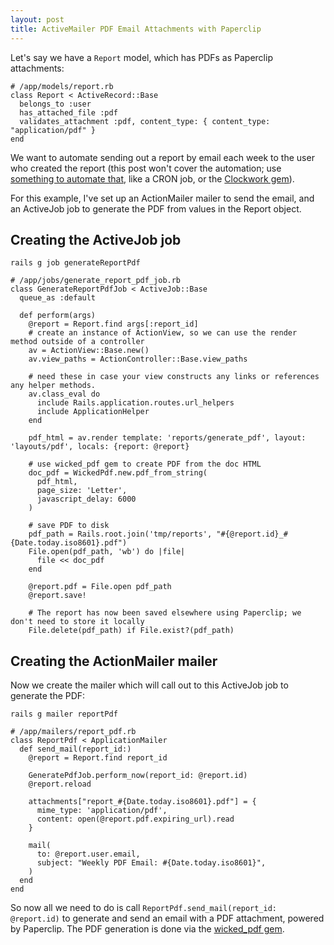 ```yaml
---
layout: post
title: ActiveMailer PDF Email Attachments with Paperclip
---
```


Let's say we have a ```Report``` model, which has PDFs as Paperclip attachments:

```
# /app/models/report.rb
class Report < ActiveRecord::Base
  belongs_to :user
  has_attached_file :pdf
  validates_attachment :pdf, content_type: { content_type: "application/pdf" }
end
```

We want to automate sending out a report by email each week to the user who created the report (this post won't cover the automation; use [something to automate that](https://www.ruby-toolbox.com/categories/scheduling), like a CRON job, or the [Clockwork gem](https://github.com/tomykaira/clockwork)).

For this example, I've set up an ActionMailer mailer to send the email, and an ActiveJob job to generate the PDF from values in the Report object.

## Creating the ActiveJob job

```
rails g job generateReportPdf
```

```
# /app/jobs/generate_report_pdf_job.rb
class GenerateReportPdfJob < ActiveJob::Base
  queue_as :default

  def perform(args)
    @report = Report.find args[:report_id]
    # create an instance of ActionView, so we can use the render method outside of a controller
    av = ActionView::Base.new()
    av.view_paths = ActionController::Base.view_paths

    # need these in case your view constructs any links or references any helper methods.
    av.class_eval do
      include Rails.application.routes.url_helpers
      include ApplicationHelper
    end

    pdf_html = av.render template: 'reports/generate_pdf', layout: 'layouts/pdf', locals: {report: @report}

    # use wicked_pdf gem to create PDF from the doc HTML
    doc_pdf = WickedPdf.new.pdf_from_string(
      pdf_html,
      page_size: 'Letter',
      javascript_delay: 6000
    )

    # save PDF to disk
    pdf_path = Rails.root.join('tmp/reports', "#{@report.id}_#{Date.today.iso8601}.pdf")
    File.open(pdf_path, 'wb') do |file|
      file << doc_pdf
    end

    @report.pdf = File.open pdf_path
    @report.save!

    # The report has now been saved elsewhere using Paperclip; we don't need to store it locally
    File.delete(pdf_path) if File.exist?(pdf_path)
```

## Creating the ActionMailer mailer

Now we create the mailer which will call out to this ActiveJob job to generate the PDF:

```
rails g mailer reportPdf
```

```
# /app/mailers/report_pdf.rb
class ReportPdf < ApplicationMailer
  def send_mail(report_id:)
    @report = Report.find report_id

    GeneratePdfJob.perform_now(report_id: @report.id)
    @report.reload

    attachments["report_#{Date.today.iso8601}.pdf"] = {
      mime_type: 'application/pdf',
      content: open(@report.pdf.expiring_url).read
    }

    mail(
      to: @report.user.email,
      subject: "Weekly PDF Email: #{Date.today.iso8601}",
    )
  end
end
```

So now all we need to do is call ```ReportPdf.send_mail(report_id: @report.id)``` to generate and send an email with a PDF attachment, powered by Paperclip. The PDF generation is done via the [wicked_pdf gem](https://github.com/mileszs/wicked_pdf).